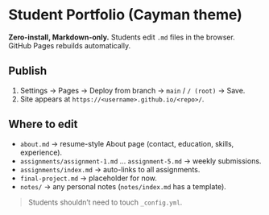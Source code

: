 # Student Portfolio (Cayman theme)

**Zero-install, Markdown-only.** Students edit `.md` files in the browser.  
GitHub Pages rebuilds automatically.

## Publish
1) Settings → Pages → Deploy from branch → `main` / `/ (root)` → Save.  
2) Site appears at `https://<username>.github.io/<repo>/`.

## Where to edit
- `about.md` → resume-style About page (contact, education, skills, experience).  
- `assignments/assignment-1.md` … `assignment-5.md` → weekly submissions.  
- `assignments/index.md` → auto-links to all assignments.  
- `final-project.md` → placeholder for now.  
- `notes/` → any personal notes (`notes/index.md` has a template).

> Students shouldn’t need to touch `_config.yml`.
